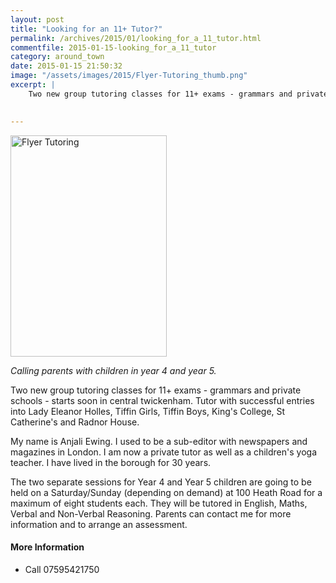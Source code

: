 ```yaml
---
layout: post
title: "Looking for an 11+ Tutor?"
permalink: /archives/2015/01/looking_for_a_11_tutor.html
commentfile: 2015-01-15-looking_for_a_11_tutor
category: around_town
date: 2015-01-15 21:50:32
image: "/assets/images/2015/Flyer-Tutoring_thumb.png"
excerpt: |
    Two new group tutoring classes for 11+ exams - grammars and private schools - starts soon in central twickenham. Tutor with successful entries into Lady Eleanor Holles, Tiffin Girls, Tiffin Boys, King's College, St Catherine's and Radnor House.
    

---
```


<a href="/assets/images/2015/Flyer-Tutoring.png" title="See larger version of - Flyer Tutoring"><img src="/assets/images/2015/Flyer-Tutoring_thumb.png" width="250" height="354" alt="Flyer Tutoring" class="photo right" /></a>

*Calling parents with children in year 4 and year 5.*

Two new group tutoring classes for 11+ exams - grammars and private schools - starts soon in central twickenham. Tutor with successful entries into Lady Eleanor Holles, Tiffin Girls, Tiffin Boys, King's College, St Catherine's and Radnor House.

My name is Anjali Ewing. I used to be a sub-editor with newspapers and magazines in London. I am now a private tutor as well as a children's yoga teacher. I have lived in the borough for 30 years.

The two separate sessions for Year 4 and Year 5 children are going to be held on a Saturday/Sunday (depending on demand) at 100 Heath Road for a maximum of eight students each. They will be tutored in English, Maths, Verbal and Non-Verbal Reasoning. Parents can contact me for more information and to arrange an assessment.

#### More Information

-   Call 07595421750
